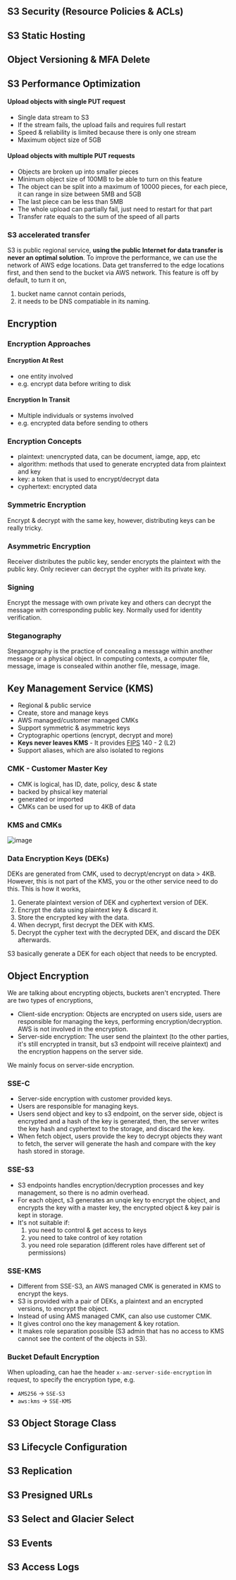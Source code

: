 ## S3 Security (Resource Policies & ACLs)
## S3 Static Hosting
## Object Versioning & MFA Delete
## S3 Performance Optimization

#### Upload objects with single PUT request

 - Single data stream to S3
 - If the stream fails, the upload fails and requires full restart
 - Speed & reliability is limited because there is only one stream
 - Maximum object size of 5GB

#### Upload objects with multiple PUT requests

 - Objects are broken up into smaller pieces
 - Minimum object size of 100MB to be able to turn on this feature
 - The object can be split into a maximum of 10000 pieces, for each piece, it can range in size between 5MB and 5GB
 - The last piece can be less than 5MB
 - The whole upload can partially fail, just need to restart for that part
 - Transfer rate equals to the sum of the speed of all parts

### S3 accelerated transfer

S3 is public regional service, **using the public Internet for data transfer is never an optimal solution**. To improve the performance, we can use the network of AWS edge locations. Data get transferred to the edge locations first, and then send to the bucket via AWS network. This feature is off by default, to turn it on,

 1. bucket name cannot contain periods,
 2. it needs to be DNS compatiable in its naming.

## Encryption
### Encryption Approaches

#### Encryption At Rest
 - one entity involved
 - e.g. encrypt data before writing to disk

#### Encryption In Transit
 - Multiple individuals or systems involved
 - e.g. encrypted data before sending to others

### Encryption Concepts
- plaintext: unencrypted data, can be document, iamge, app, etc
- algorithm: methods that used to generate encrypted data from plaintext and key
- key: a token that is used to encrypt/decrypt data
- cyphertext: encrypted data

### Symmetric Encryption
Encrypt & decrypt with the same key, however, distributing keys can be really tricky.

### Asymmetric Encryption
Receiver distributes the public key, sender encrypts the plaintext with the public key. Only reciever can decrypt the cypher with its private key.

### Signing
Encrypt the message with own private key and others can decrypt the message with corresponding public key. Normally used for identity verification.

### Steganography
Steganography is the practice of concealing a message within another message or a physical object. In computing contexts, a computer file, message, image is consealed within another file, message, image.

## Key Management Service (KMS)
 - Regional & public service
 - Create, store and manage keys
 - AWS managed/customer managed CMKs
 - Support symmetric & asymmetric keys
 - Cryptographic opertions (encrypt, decrypt and more)
 - **Keys never leaves KMS** - It provides [FIPS](https://en.wikipedia.org/wiki/Federal_Information_Processing_Standards) 140 - 2 (L2)
 - Support aliases, which are also isolated to regions

### CMK - Customer Master Key
 - CMK is logical, has ID, date, policy, desc & state
 - backed by phsical key material
 - generated or imported
 - CMKs can be used for up to 4KB of data

### KMS and CMKs
![image](https://i.ibb.co/kmQy30w/IMG-0545.jpg)

### Data Encryption Keys (DEKs)
DEKs are generated from CMK, used to decrypt/encrypt on data > 4KB. However, this is not part of the KMS, you or the other service need to do this. This is how it works,

1. Generate plaintext version of DEK and cyphertext version of DEK.
2. Encrypt the data using plaintext key & discard it.
3. Store the encrypted key with the data.
4. When decrypt, first decrypt the DEK with KMS.
5. Decrypt the cypher text with the decrypted DEK, and discard the DEK afterwards.

S3 basically generate a DEK for each object that needs to be encrypted.

## Object Encryption

We are talking about encrypting objects, buckets aren't encrypted. There are two types of encryptions,

 - Client-side encryption: Objects are encrypted on users side, users are responsible for managing the keys, performing encryption/decryption. AWS is not involved in the encryption.
 - Server-side encryption: The user send the plaintext (to the other parties, it's still encrypted in transit, but s3 endpoint will receive plaintext) and the encryption happens on the server side.

We mainly focus on server-side encryption.

### SSE-C

 - Server-side encryption with customer provided keys.
 - Users are responsible for managing keys.
 - Users send object and key to s3 endpoint, on the server side, object is encrypted and a hash of the key is generated, then, the server writes the key hash and cyphertext to the storage, and discard the key.
 - When fetch object, users provide the key to decrypt objects they want to fetch, the server will generate the hash and compare with the key hash stored in storage.

### SSE-S3

 - S3 endpoints handles encryption/decryption processes and key management, so there is no admin overhead.
 - For each object, s3 generates an unqie key to encrypt the object, and encrypts the key with a master key, the encrypted object & key pair is kept in storage.
 - It's not suitable if: 
    1. you need to control & get access to keys 
    2. you need to take control of key rotation 
    3. you need role separation (different roles have different set of permissions)

### SSE-KMS

 - Different from SSE-S3, an AWS managed CMK is generated in KMS to encrypt the keys.
 - S3 is provided with a pair of DEKs, a plaintext and an encrypted versions, to encrypt the object.
 - Instead of using AMS managed CMK, can also use customer CMK.
 - It gives control ono the key management & key rotation.
 - It makes role separation possible (S3 admin that has no access to KMS cannot see the content of the objects in S3).

### Bucket Default Encryption

When uploading, can hae the header `x-amz-server-side-encryption` in request, to specify the encryption type, e.g.

 - `AMS256` -> `SSE-S3`
 - `aws:kms` -> `SSE-KMS`

## S3 Object Storage Class
## S3 Lifecycle Configuration
## S3 Replication
## S3 Presigned URLs
## S3 Select and Glacier Select
## S3 Events
## S3 Access Logs